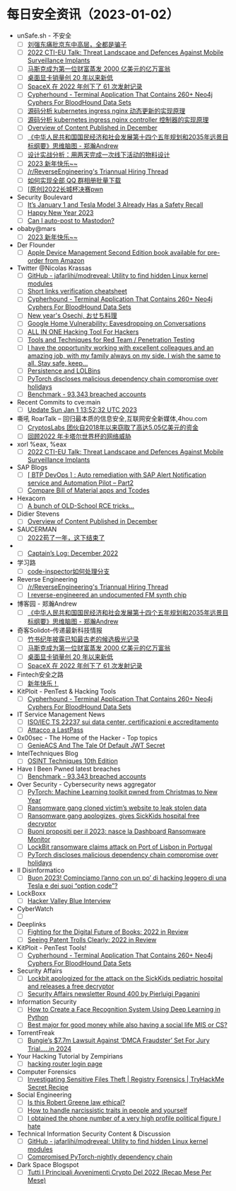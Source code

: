 # 每日安全资讯（2023-01-02）

- unSafe.sh - 不安全
  - [ ] [刘强东痛批京东中高层，全都是骗子](https://buaq.net/go-143705.html)
  - [ ] [2022 CTI-EU Talk: Threat Landscape and Defences Against Mobile Surveillance Implants](https://buaq.net/go-143704.html)
  - [ ] [马斯克成为第一位财富蒸发 2000 亿美元的亿万富翁](https://buaq.net/go-143714.html)
  - [ ] [桌面显卡销量创 20 年以来新低](https://buaq.net/go-143715.html)
  - [ ] [SpaceX 在 2022 年创下了 61 次发射记录](https://buaq.net/go-143693.html)
  - [ ] [Cypherhound - Terminal Application That Contains 260+ Neo4j Cyphers For BloodHound Data Sets](https://buaq.net/go-143699.html)
  - [ ] [源码分析 kubernetes ingress nginx 动态更新的实现原理](https://buaq.net/go-143700.html)
  - [ ] [源码分析 kubernetes ingress nginx controller 控制器的实现原理](https://buaq.net/go-143687.html)
  - [ ] [Overview of Content Published in December](https://buaq.net/go-143676.html)
  - [ ] [《中华人民共和国国民经济和社会发展第十四个五年规划和2035年远景目标纲要》思维脑图 - 郑瀚Andrew](https://buaq.net/go-143692.html)
  - [ ] [设计实战分析：用两天完成一次线下活动的物料设计](https://buaq.net/go-143691.html)
  - [ ] [2023 新年快乐~~](https://buaq.net/go-143677.html)
  - [ ] [/r/ReverseEngineering's Triannual Hiring Thread](https://buaq.net/go-143673.html)
  - [ ] [如何实现全部 QQ 群相册批量下载](https://buaq.net/go-143674.html)
  - [ ] [[原创]2022长城杯决赛pwn](https://buaq.net/go-143701.html)
- Security Boulevard
  - [ ] [It’s January 1 and Tesla Model 3 Already Has a Safety Recall](https://securityboulevard.com/2023/01/its-january-1-and-tesla-model-3-already-has-a-safety-recall/)
  - [ ] [Happy New Year 2023](https://securityboulevard.com/2023/01/happy-new-year-2023/)
  - [ ] [Can I auto-post to Mastodon?](https://securityboulevard.com/2022/12/can-i-auto-post-to-mastodon/)
- obaby@mars
  - [ ] [2023 新年快乐~~](https://h4ck.org.cn/2023/01/2023%e6%96%b0%e5%b9%b4%e5%bf%ab%e4%b9%90/)
- Der Flounder
  - [ ] [Apple Device Management Second Edition book available for pre-order from Amazon](https://derflounder.wordpress.com/2023/01/01/apple-device-management-second-edition-book-available-for-pre-order-from-amazon/)
- Twitter @Nicolas Krassas
  - [ ] [GitHub - jafarlihi/modreveal: Utility to find hidden Linux kernel modules](https://twitter.com/Dinosn/status/1609604755667714048)
  - [ ] [Short links verification cheatsheet](https://twitter.com/Dinosn/status/1609568134465191938)
  - [ ] [Cypherhound - Terminal Application That Contains 260+ Neo4j Cyphers For BloodHound Data Sets](https://twitter.com/Dinosn/status/1609567568704200710)
  - [ ] [New year's Osechi, おせち料理](https://twitter.com/Dinosn/status/1609566902296223744)
  - [ ] [Google Home Vulnerability: Eavesdropping on Conversations](https://twitter.com/Dinosn/status/1609529876129644545)
  - [ ] [ALL IN ONE Hacking Tool For Hackers](https://twitter.com/Dinosn/status/1609471600486944768)
  - [ ] [Tools and Techniques for Red Team / Penetration Testing](https://twitter.com/Dinosn/status/1609471314942640129)
  - [ ] [I have the opportunity working with excellent colleagues and an amazing job, with my family always on my side. I wish the same to all. Stay safe, keep...](https://twitter.com/Dinosn/status/1609466164328947712)
  - [ ] [Persistence and LOLBins](https://twitter.com/Dinosn/status/1609451997459095552)
  - [ ] [PyTorch discloses malicious dependency chain compromise over holidays](https://twitter.com/Dinosn/status/1609451873148321793)
  - [ ] [Benchmark - 93,343 breached accounts](https://twitter.com/Dinosn/status/1609451813220110336)
- Recent Commits to cve:main
  - [ ] [Update Sun Jan  1 13:52:32 UTC 2023](https://github.com/trickest/cve/commit/acbbc63eff7d937871daa9837e9ebad6fa8e42f4)
- 嘶吼 RoarTalk – 回归最本质的信息安全,互联网安全新媒体,4hou.com
  - [ ] [CryptosLabs 团伙自2018年以来窃取了高达5.05亿美元的资金](https://www.4hou.com/posts/r7DL)
  - [ ] [回顾2022 年卡塔尔世界杯的网络威胁](https://www.4hou.com/posts/GKlK)
- xorl %eax, %eax
  - [ ] [2022 CTI-EU Talk: Threat Landscape and Defences Against Mobile Surveillance Implants](https://xorl.wordpress.com/2023/01/01/2022-cti-eu-talk-threat-landscape-and-defences-against-mobile-surveillance-implants/)
- SAP Blogs
  - [ ] [[ BTP DevOps ]  : Auto remediation with SAP Alert Notification service and Automation Pilot – Part2](https://blogs.sap.com/2023/01/01/btp-devops-auto-remediation-with-sap-alert-notification-service-and-automation-pilot-part2/)
  - [ ] [Compare Bill of Material apps and Tcodes](https://blogs.sap.com/2023/01/01/compare-bill-of-material-apps-and-tcodes/)
- Hexacorn
  - [ ] [A bunch of OLD-School RCE tricks…](https://www.hexacorn.com/blog/2023/01/01/a-bunch-of-old-school-rce-tricks/)
- Didier Stevens
  - [ ] [Overview of Content Published in December](https://blog.didierstevens.com/2023/01/01/overview-of-content-published-in-december-8/)
- SAUCERMAN
  - [ ] [2022苟了一年，这下结束了](https://saucer-man.com/life/1030.html)
- 
  - [ ] [Captain’s Log: December 2022](https://cornerpirate.com/2023/01/01/captains-log-december-2022/)
- 学习路
  - [ ] [code-inspector如何处理分支](https://4ra1n.love/post/pZFfJo49k/)
- Reverse Engineering
  - [ ] [/r/ReverseEngineering's Triannual Hiring Thread](https://www.reddit.com/r/ReverseEngineering/comments/100ex17/rreverseengineerings_triannual_hiring_thread/)
  - [ ] [I reverse-engineered an undocumented FM synth chip](https://www.reddit.com/r/ReverseEngineering/comments/100raay/i_reverseengineered_an_undocumented_fm_synth_chip/)
- 博客园 - 郑瀚Andrew
  - [ ] [《中华人民共和国国民经济和社会发展第十四个五年规划和2035年远景目标纲要》思维脑图 - 郑瀚Andrew](https://www.cnblogs.com/LittleHann/p/17018327.html)
- 奇客Solidot–传递最新科技情报
  - [ ] [竹书纪年披露已知最古老的候选极光记录](https://www.solidot.org/story?sid=73783)
  - [ ] [马斯克成为第一位财富蒸发 2000 亿美元的亿万富翁](https://www.solidot.org/story?sid=73782)
  - [ ] [桌面显卡销量创 20 年以来新低](https://www.solidot.org/story?sid=73781)
  - [ ] [SpaceX 在 2022 年创下了 61 次发射记录](https://www.solidot.org/story?sid=73780)
- Fintech安全之路
  - [ ] [新年快乐！](https://mp.weixin.qq.com/s?__biz=Mzg3NjI1MzU4Mg==&mid=2247484908&idx=1&sn=9072cfe8c9b6393dbd68882f4b948baf&chksm=cf345d0df843d41bbc8d9928b39e9c77910397bd756c0d784555152b14e311ac973909682506&scene=58&subscene=0#rd)
- KitPloit - PenTest & Hacking Tools
  - [ ] [Cypherhound - Terminal Application That Contains 260+ Neo4j Cyphers For BloodHound Data Sets](http://www.kitploit.com/2023/01/cypherhound-terminal-application-that.html)
- IT Service Management News
  - [ ] [ISO/IEC TS 22237 sui data center, certificazioni e accreditamento](http://blog.cesaregallotti.it/2023/01/isoiec-ts-22237-sui-data-center.html)
  - [ ] [Attacco a LastPass](http://blog.cesaregallotti.it/2023/01/attacco-lastpass.html)
- 0x00sec - The Home of the Hacker - Top topics
  - [ ] [GenieACS And The Tale Of Default JWT Secret](https://0x00sec.org/t/genieacs-and-the-tale-of-default-jwt-secret/32738)
- IntelTechniques Blog
  - [ ] [OSINT Techniques 10th Edition](https://inteltechniques.com/blog/2023/01/01/osint-techniques-10th-edition/)
- Have I Been Pwned latest breaches
  - [ ] [Benchmark - 93,343 breached accounts](https://haveibeenpwned.com/PwnedWebsites#Benchmark)
- Over Security - Cybersecurity news aggregator
  - [ ] [PyTorch: Machine Learning toolkit pwned from Christmas to New Year](https://nakedsecurity.sophos.com/2023/01/01/pytorch-machine-learning-toolkit-pwned-from-christmas-to-new-year/)
  - [ ] [Ransomware gang cloned victim’s website to leak stolen data](https://www.bleepingcomputer.com/news/security/ransomware-gang-cloned-victim-s-website-to-leak-stolen-data/)
  - [ ] [Ransomware gang apologizes, gives SickKids hospital free decryptor](https://www.bleepingcomputer.com/news/security/ransomware-gang-apologizes-gives-sickkids-hospital-free-decryptor/)
  - [ ] [Buoni propositi per il 2023: nasce la Dashboard Ransomware Monitor](https://www.insicurezzadigitale.com/buoni-propositi-per-il-2023-nasce-la-dashboard-ransomware-monitor/)
  - [ ] [LockBit ransomware claims attack on Port of Lisbon in Portugal](https://www.bleepingcomputer.com/news/security/lockbit-ransomware-claims-attack-on-port-of-lisbon-in-portugal/)
  - [ ] [PyTorch discloses malicious dependency chain compromise over holidays](https://www.bleepingcomputer.com/news/security/pytorch-discloses-malicious-dependency-chain-compromise-over-holidays/)
- Il Disinformatico
  - [ ] [Buon 2023! Cominciamo l’anno con un po’ di hacking leggero di una Tesla e dei suoi “option code”?](http://attivissimo.blogspot.com/2023/01/buon-2023-cominciamo-lanno-con-un-po-di.html)
- LockBoxx
  - [ ] [Hacker Valley Blue Interview](http://lockboxx.blogspot.com/2022/12/hacker-valley-blue-interview.html)
- CyberWatch
  - [ ] [](https://whitehatcheryl.com/2023/01/01/3762/)
- Deeplinks
  - [ ] [Fighting for the Digital Future of Books: 2022 in Review](https://www.eff.org/deeplinks/2022/12/fighting-digital-future-books-2022-review)
  - [ ] [Seeing Patent Trolls Clearly: 2022 in Review](https://www.eff.org/deeplinks/2022/12/seeing-patent-trolls-clearly-2022-review)
- KitPloit - PenTest Tools!
  - [ ] [Cypherhound - Terminal Application That Contains 260+ Neo4j Cyphers For BloodHound Data Sets](http://www.kitploit.com/2023/01/cypherhound-terminal-application-that.html)
- Security Affairs
  - [ ] [Lockbit apologized for the attack on the SickKids pediatric hospital and releases a free decryptor](https://securityaffairs.com/140193/cyber-crime/lockbit-apologized-attack-sickkids.html)
  - [ ] [Security Affairs newsletter Round 400 by Pierluigi Paganini](https://securityaffairs.com/140189/uncategorized/security-affairs-newsletter-round-400-by-pierluigi-paganini.html)
- Information Security
  - [ ] [How to Create a Face Recognition System Using Deep Learning in Python](https://www.reddit.com/r/Information_Security/comments/100tiu0/how_to_create_a_face_recognition_system_using/)
  - [ ] [Best major for good money while also having a social life MIS or CS?](https://www.reddit.com/r/Information_Security/comments/100k9l4/best_major_for_good_money_while_also_having_a/)
- TorrentFreak
  - [ ] [Bungie’s $7.7m Lawsuit Against ‘DMCA Fraudster’ Set For Jury Trial…..in 2024](https://torrentfreak.com/bungies-7-7m-lawsuit-vs-dmca-fraudster-set-for-jury-trial-in-2024-230101/)
- Your Hacking Tutorial by Zempirians
  - [ ] [hacking router login page](https://www.reddit.com/r/HowToHack/comments/100aci6/hacking_router_login_page/)
- Computer Forensics
  - [ ] [Investigating Sensitive Files Theft | Registry Forensics | TryHackMe Secret Recipe](https://www.reddit.com/r/computerforensics/comments/100fph4/investigating_sensitive_files_theft_registry/)
- Social Engineering
  - [ ] [Is this Robert Greene law ethical?](https://www.reddit.com/r/SocialEngineering/comments/100x5u2/is_this_robert_greene_law_ethical/)
  - [ ] [How to handle narcissistic traits in people and yourself](https://www.reddit.com/r/SocialEngineering/comments/100pjd4/how_to_handle_narcissistic_traits_in_people_and/)
  - [ ] [I obtained the phone number of a very high profile political figure I hate](https://www.reddit.com/r/SocialEngineering/comments/100hmxy/i_obtained_the_phone_number_of_a_very_high/)
- Technical Information Security Content & Discussion
  - [ ] [GitHub - jafarlihi/modreveal: Utility to find hidden Linux kernel modules](https://www.reddit.com/r/netsec/comments/100lxs6/github_jafarlihimodreveal_utility_to_find_hidden/)
  - [ ] [Compromised PyTorch-nightly dependency chain](https://www.reddit.com/r/netsec/comments/100fs08/compromised_pytorchnightly_dependency_chain/)
- Dark Space Blogspot
  - [ ] [Tutti I Principali Avvenimenti Crypto Del 2022 (Recap Mese Per Mese)](http://darkwhite666.blogspot.com/2023/01/tutti-i-principali-avvenimenti-crypto.html)
